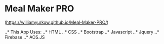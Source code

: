 # Meal Maker PRO
(https://williamyurkow.github.io/Meal-Maker-PRO/)

..* This App Uses:
..* HTML
..* CSS
..* Bootstrap
..* Javascript
..* Jquery
..* Firebase
..* AOS.JS
